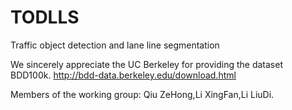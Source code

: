 # TODLLS
Traffic object detection and lane line segmentation

We sincerely appreciate the UC Berkeley for providing the dataset BDD100k.
http://bdd-data.berkeley.edu/download.html

Members of the working group: Qiu ZeHong,Li XingFan,Li LiuDi.
